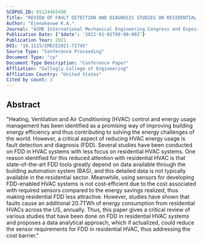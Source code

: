 ```yaml
---
SCOPUS_ID: 85124465490
Title: "REVIEW OF FAULT DETECTION AND DIAGNOSIS STUDIES ON RESIDENTIAL HVAC SYSTEMS"
Author: "Ejenakevwe K.A."
Journal: "ASME International Mechanical Engineering Congress and Exposition, Proceedings (IMECE)"
Publication Date: {'$date': '2021-01-01T00:00:00Z'}
Publication Year: 2021
DOI: "10.1115/IMECE2021-72745"
Source Type: "Conference Proceeding"
Document Type: "cp"
Document Type Description: "Conference Paper"
Affliation: "Gallogly College of Engineering"
Affliation Country: "United States"
Cited by count: 3
---
```


## Abstract
"Heating, Ventilation and Air Conditioning (HVAC) control and energy usage management has been identified as a promising way of improving building energy efficiency and thus contributing to solving the energy challenges of the world. However, a critical aspect of reducing HVAC energy usage is fault detection and diagnosis (FDD). Several studies have been conducted on FDD in HVAC systems with less focus on residential HVAC systems. One reason identified for this reduced attention with residential HVAC is that state-of-the-art FDD tools greatly depend on data available through the building automation system (BAS), and this detailed data is not typically available in the residential sector. Meanwhile, using sensors for developing FDD-enabled HVAC systems is not cost-efficient due to the cost associated with required sensors compared to the energy savings realized, thus making residential FDD less attractive. However, studies have shown that faults cause an additional 20.7TWh of energy consumption from residential HVACs across the US, annually. Thus, this paper gives a critical review of various studies that have been done on FDD in residential HVAC systems and proposes a data analytical approach, which if actualized, could reduce the sensor requirements for FDD in residential HVAC, thus addressing the cost barrier."
